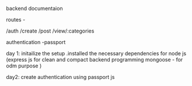backend documentaion

routes -

/auth
/create
/post
/view/:categories

authentication -passport

day 1: initailize the setup .installed the necessary dependencies for node js (express js for clean and compact backend programming
mongoose - for odm purpose
)

day2: create authentication using passport js
